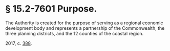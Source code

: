 # § 15.2-7601 Purpose.

<p>The Authority is created for the purpose of serving as a regional economic development body and represents a partnership of the Commonwealth, the three planning districts, and the 12 counties of the coastal region.</p><p>2017, c. <a href='http://lis.virginia.gov/cgi-bin/legp604.exe?171+ful+CHAP0388'>388</a>.</p>